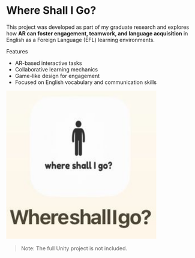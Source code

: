 # Where Shall I Go?

This project was developed as part of my graduate research and explores how **AR can foster engagement, teamwork, and language acquisition** in English as a Foreign Language (EFL) learning environments.  

Features  
- AR-based interactive tasks  
- Collaborative learning mechanics  
- Game-like design for engagement  
- Focused on English vocabulary and communication skills

<img src="./whereshallIgo.jpg" alt="Where Shall I Go App" width="400"/>

> Note: The full Unity project is not included.
